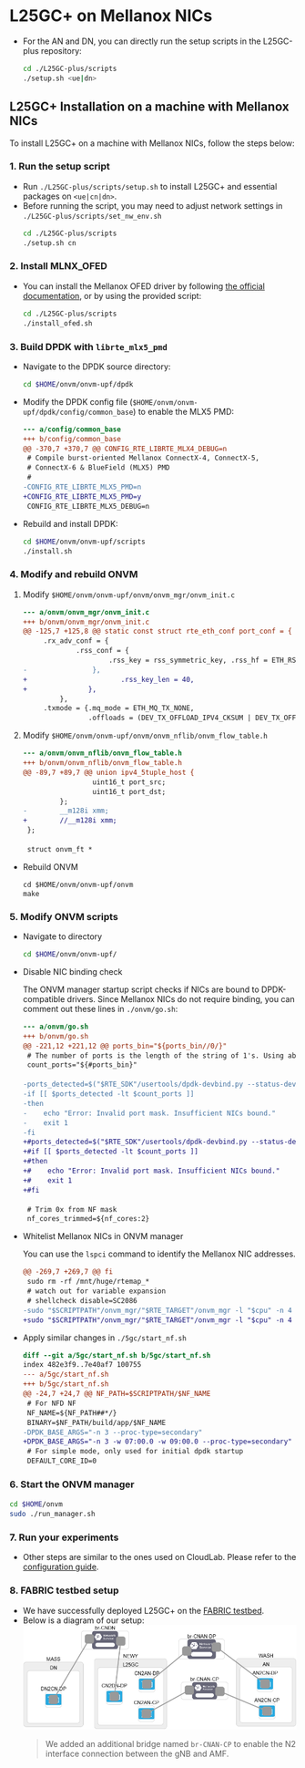 # L25GC+ on Mellanox NICs
- For the AN and DN, you can directly run the setup scripts in the L25GC-plus repository:
    ```bash
    cd ./L25GC-plus/scripts 
    ./setup.sh <ue|dn>
    ```

## L25GC+ Installation on a machine with Mellanox NICs
To install L25GC+ on a machine with Mellanox NICs, follow the steps below:

### 1. Run the setup script
- Run `./L25GC-plus/scripts/setup.sh` to install L25GC+ and essential packages on `<ue|cn|dn>`.
- Before running the script, you may need to adjust network settings in  `./L25GC-plus/scripts/set_nw_env.sh`
    ```bash
    cd ./L25GC-plus/scripts
    ./setup.sh cn
    ```

### 2. Install MLNX_OFED
- You can install the Mellanox OFED driver by following [the official documentation](https://network.nvidia.com/products/infiniband-drivers/linux/mlnx_ofed/), or by using the provided script:
    ```bash
    cd ./L25GC-plus/scripts
    ./install_ofed.sh
    ```

### 3. Build DPDK with `librte_mlx5_pmd`
- Navigate to the DPDK source directory:
    ```bash
    cd $HOME/onvm/onvm-upf/dpdk
    ```
- Modify the DPDK config file (`$HOME/onvm/onvm-upf/dpdk/config/common_base`) to enable the MLX5 PMD:
    ```diff
    --- a/config/common_base
    +++ b/config/common_base
    @@ -370,7 +370,7 @@ CONFIG_RTE_LIBRTE_MLX4_DEBUG=n
     # Compile burst-oriented Mellanox ConnectX-4, ConnectX-5,
     # ConnectX-6 & BlueField (MLX5) PMD
     #
    -CONFIG_RTE_LIBRTE_MLX5_PMD=n
    +CONFIG_RTE_LIBRTE_MLX5_PMD=y
     CONFIG_RTE_LIBRTE_MLX5_DEBUG=n
    ```
- Rebuild and install DPDK:
    ```bash
    cd $HOME/onvm/onvm-upf/scripts
    ./install.sh
    ```
    
### 4. Modify and rebuild ONVM
1. Modify `$HOME/onvm/onvm-upf/onvm/onvm_mgr/onvm_init.c`
    ```diff
    --- a/onvm/onvm_mgr/onvm_init.c
    +++ b/onvm/onvm_mgr/onvm_init.c
    @@ -125,7 +125,8 @@ static const struct rte_eth_conf port_conf = {
         .rx_adv_conf = {
                 .rss_conf = {
                         .rss_key = rss_symmetric_key, .rss_hf = ETH_RSS_IP | ETH_RSS_UDP | ETH_RSS_TCP | ETH_RSS_L2_PAYLOAD,
    -                },
    +                       .rss_key_len = 40,
    +               },
             },
         .txmode = {.mq_mode = ETH_MQ_TX_NONE,
                    .offloads = (DEV_TX_OFFLOAD_IPV4_CKSUM | DEV_TX_OFFLOAD_UDP_CKSUM | DEV_TX_OFFLOAD_TCP_CKSUM)},
    ```
2. Modify `$HOME/onvm/onvm-upf/onvm/onvm_nflib/onvm_flow_table.h`
    ```diff
    --- a/onvm/onvm_nflib/onvm_flow_table.h
    +++ b/onvm/onvm_nflib/onvm_flow_table.h
    @@ -89,7 +89,7 @@ union ipv4_5tuple_host {
                     uint16_t port_src;
                     uint16_t port_dst;
             };
    -        __m128i xmm;
    +        //__m128i xmm;
     };

     struct onvm_ft *
    ```
- Rebuild ONVM
    ```
    cd $HOME/onvm/onvm-upf/onvm
    make
    ```
    
### 5. Modify ONVM scripts
- Navigate to directory
    ```bash
    cd $HOME/onvm/onvm-upf/
    ```
- Disable NIC binding check
    
    The ONVM manager startup script checks if NICs are bound to DPDK-compatible drivers. Since Mellanox NICs do not require binding, you can comment out these lines in `./onvm/go.sh`:
    ```diff
    --- a/onvm/go.sh
    +++ b/onvm/go.sh
    @@ -221,12 +221,12 @@ ports_bin="${ports_bin//0/}"
     # The number of ports is the length of the string of 1's. Using above example: 1111 -> 4
     count_ports="${#ports_bin}"

    -ports_detected=$("$RTE_SDK"/usertools/dpdk-devbind.py --status-dev net | sed '/Network devices using kernel driver/q' | grep -c "drv")
    -if [[ $ports_detected -lt $count_ports ]]
    -then
    -    echo "Error: Invalid port mask. Insufficient NICs bound."
    -    exit 1
    -fi
    +#ports_detected=$("$RTE_SDK"/usertools/dpdk-devbind.py --status-dev net | sed '/Network devices using kernel driver/q' | grep -c "drv")
    +#if [[ $ports_detected -lt $count_ports ]]
    +#then
    +#    echo "Error: Invalid port mask. Insufficient NICs bound."
    +#    exit 1
    +#fi

     # Trim 0x from NF mask
     nf_cores_trimmed=${nf_cores:2}
    ```
- Whitelist Mellanox NICs in ONVM manager
    
    You can use the `lspci` command to identify the Mellanox NIC addresses.
    ```diff
    @@ -269,7 +269,7 @@ fi
     sudo rm -rf /mnt/huge/rtemap_*
     # watch out for variable expansion
     # shellcheck disable=SC2086
    -sudo "$SCRIPTPATH"/onvm_mgr/"$RTE_TARGET"/onvm_mgr -l "$cpu" -n 4 --proc-type=primary ${virt_addr} -- -p ${ports} -n ${nf_cores} ${num_srvc} ${def_srvc} ${stats} ${stats_sleep_time} ${verbosity_level} ${ttl} ${packet_limit} ${shared_cpu_flag}
    +sudo "$SCRIPTPATH"/onvm_mgr/"$RTE_TARGET"/onvm_mgr -l "$cpu" -n 4 --proc-type=primary -w 07:00.0 -w 09:00.0 ${virt_addr} -- -p ${ports} -n ${nf_cores} ${num_srvc} ${def_srvc} ${stats} ${stats_sleep_time} ${verbosity_level} ${ttl} ${packet_limit} ${shared_cpu_flag}
    ``` 
    
- Apply similar changes in `./5gc/start_nf.sh`
    ```diff
    diff --git a/5gc/start_nf.sh b/5gc/start_nf.sh
    index 482e3f9..7e40af7 100755
    --- a/5gc/start_nf.sh
    +++ b/5gc/start_nf.sh
    @@ -24,7 +24,7 @@ NF_PATH=$SCRIPTPATH/$NF_NAME
     # For NFD NF
     NF_NAME=${NF_PATH##*/}
     BINARY=$NF_PATH/build/app/$NF_NAME
    -DPDK_BASE_ARGS="-n 3 --proc-type=secondary"
    +DPDK_BASE_ARGS="-n 3 -w 07:00.0 -w 09:00.0 --proc-type=secondary"
     # For simple mode, only used for initial dpdk startup
     DEFAULT_CORE_ID=0
    ```

### 6. Start the ONVM manager
```bash
cd $HOME/onvm
sudo ./run_manager.sh
```

### 7. Run your experiments
- Other steps are similar to the ones used on CloudLab. Please refer to the [configuration guide](https://github.com/nycu-ucr/L25GC-plus/tree/main/docs/config).

### 8. FABRIC testbed setup
- We have successfully deployed L25GC+ on the [FABRIC testbed](https://portal.fabric-testbed.net/).
- Below is a diagram of our setup:
    ![FABRIC Topology](./images/FABRIC.png)
    > We added an additional bridge named `br-CNAN-CP` to enable the N2 interface connection between the gNB and AMF.
        